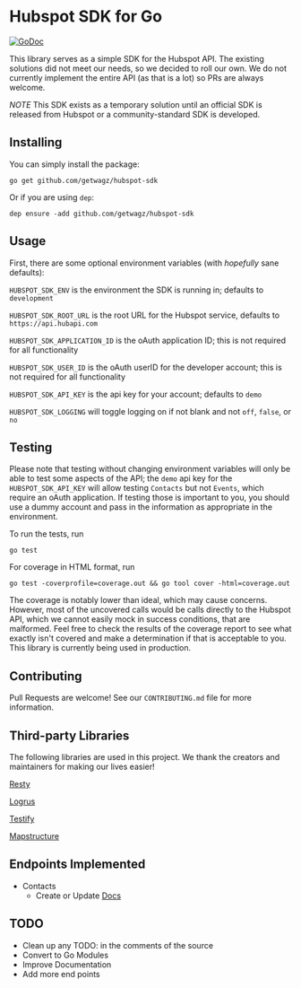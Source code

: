 # Hubspot SDK for Go

[![GoDoc](https://godoc.org/github.com/getwagz/hubspot-sdk?status.svg)](https://godoc.org/github.com/getwagz/hubspot-sdk)

This library serves as a simple SDK for the Hubspot API. The existing solutions did not meet our needs, so we decided to roll our own. We do not currently implement the entire API (as that is a lot) so PRs are always welcome.

*NOTE* This SDK exists as a temporary solution until an official SDK is released from Hubspot or a community-standard SDK is developed. 

## Installing

You can simply install the package:

`go get github.com/getwagz/hubspot-sdk`

Or if you are using `dep`:

`dep ensure -add github.com/getwagz/hubspot-sdk`

## Usage

First, there are some optional environment variables (with *hopefully* sane defaults):

`HUBSPOT_SDK_ENV` is the environment the SDK is running in; defaults to `development`

`HUBSPOT_SDK_ROOT_URL` is the root URL for the Hubspot service, defaults to `https://api.hubapi.com`

`HUBSPOT_SDK_APPLICATION_ID` is the oAuth application ID; this is not required for all functionality

`HUBSPOT_SDK_USER_ID` is the oAuth userID for the developer account; this is not required for all functionality

`HUBSPOT_SDK_API_KEY` is the api key for your account; defaults to `demo`

`HUBSPOT_SDK_LOGGING` will toggle logging on if not blank and not `off`, `false`, or `no`

## Testing

Please note that testing without changing environment variables will only be able to test some aspects of the API; the `demo` api key for the `HUBSPOT_SDK_API_KEY` will allow testing `Contacts` but not `Events`, which require an oAuth application. If testing those is important to you, you should use a dummy account and pass in the information as appropriate in the environment.

To run the tests, run

`go test`

For coverage in HTML format, run

`go test -coverprofile=coverage.out && go tool cover -html=coverage.out`

The coverage is notably lower than ideal, which may cause concerns. However, most of the uncovered calls would be calls directly to the Hubspot API, which we cannot easily mock in success conditions, that are malformed. Feel free to check the results of the coverage report to see what exactly isn't covered and make a determination if that is acceptable to you. This library is currently being used in production.

## Contributing

Pull Requests are welcome! See our `CONTRIBUTING.md` file for more information.

## Third-party Libraries

The following libraries are used in this project. We thank the creators and maintainers for making our lives easier!

[Resty](https://github.com/go-resty/resty)

[Logrus](https://github.com/sirupsen/logrus)

[Testify](https://github.com/stretchr/testify)

[Mapstructure](https://github.com/mitchellh/mapstructure)

## Endpoints Implemented

- Contacts
  - Create or Update [Docs](https://developers.hubspot.com/docs/methods/contacts/create_or_update)

## TODO

- Clean up any TODO: in the comments of the source
- Convert to Go Modules
- Improve Documentation
- Add more end points